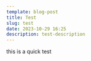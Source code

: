 ```yaml
---
template: blog-post
title: Test
slug: test
date: 2023-10-29 16:25
description: test-description
---
```

t﻿his is a quick test